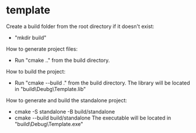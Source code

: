 # template
Create a build folder from the root directory if it doesn't exist:
- "mkdir build"

How to generate project files:
- Run "cmake .." from the build directory.

How to build the project:
- Run "cmake --build ." from the build directory.
The library will be located in "build\Deubg\Template.lib"

How to generate and build the standalone project:
- cmake -S standalone -B build/standalone
- cmake --build build/standalone
The executable will be located in "build\Debug\Template.exe"
